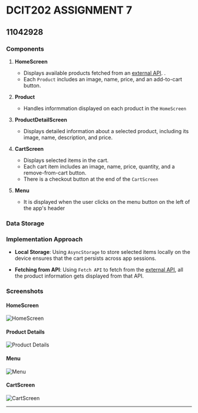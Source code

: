 # DCIT202 ASSIGNMENT 7

## 11042928


### Components

1. **HomeScreen**
   - Displays available products fetched from an [external API](https://fakestoreapi.com).
.
   - Each `Product` includes an image, name, price, and an add-to-cart button.

2. **Product**
   - Handles informmation displayed on each product in the `HomeScreen`

3. **ProductDetailScreen**
   - Displays detailed information about a selected product, including its image, name, description, and price.

4. **CartScreen**
   - Displays selected items in the cart.
   - Each cart item includes an image, name, price, quantity, and a remove-from-cart button.
   - There is a checkout button at the end of the `CartScreen`

5. **Menu**
   - It is displayed when the user clicks on the menu button on the left of the app's header


### Data Storage 



### Implementation Approach
- **Local Storage**: Using `AsyncStorage` to store selected items locally on the device ensures that the cart persists across app sessions.

- **Fetching from API**: Using `Fetch API` to fetch from the [external API](https://fakestoreapi.com), all the product information gets displayed from that API.

### Screenshots 
#### HomeScreen

![HomeScreen](my-app\assets\screenshots\s1.png)

#### Product Details

![Product Details](my-app\assets\screenshots\s1.png)

#### Menu

![Menu](my-app\assets\screenshots\s1.png)

#### CartScreen

![CartScreen](my-app\assets\screenshots\s1.png)

---